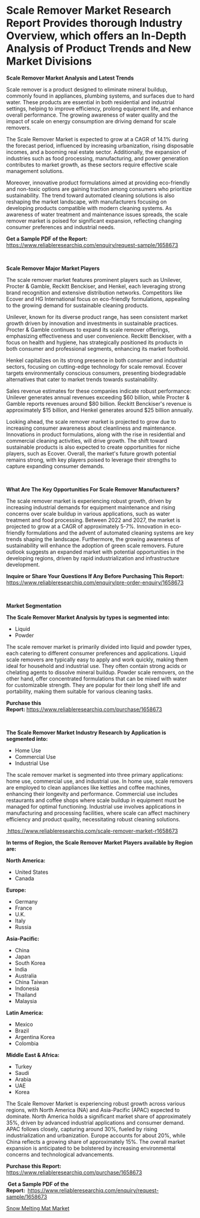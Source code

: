 <p><h1>Scale Remover Market Research Report Provides thorough Industry Overview, which offers an In-Depth Analysis of Product Trends and New Market Divisions</h1></p><p><strong>Scale Remover Market Analysis and Latest Trends</strong></p>
<p><p>Scale remover is a product designed to eliminate mineral buildup, commonly found in appliances, plumbing systems, and surfaces due to hard water. These products are essential in both residential and industrial settings, helping to improve efficiency, prolong equipment life, and enhance overall performance. The growing awareness of water quality and the impact of scale on energy consumption are driving demand for scale removers.</p><p>The Scale Remover Market is expected to grow at a CAGR of 14.1% during the forecast period, influenced by increasing urbanization, rising disposable incomes, and a booming real estate sector. Additionally, the expansion of industries such as food processing, manufacturing, and power generation contributes to market growth, as these sectors require effective scale management solutions. </p><p>Moreover, innovative product formulations aimed at providing eco-friendly and non-toxic options are gaining traction among consumers who prioritize sustainability. The trend toward automated cleaning solutions is also reshaping the market landscape, with manufacturers focusing on developing products compatible with modern cleaning systems. As awareness of water treatment and maintenance issues spreads, the scale remover market is poised for significant expansion, reflecting changing consumer preferences and industrial needs.</p></p>
<p><strong>Get a Sample PDF of the Report:&nbsp;</strong> <a href="https://www.reliableresearchiq.com/enquiry/request-sample/1658673?utm_campaign=104&utm_medium=2&utm_source=Github&utm_content=ia&utm_term=06022025&utm_id=scale-remover">https://www.reliableresearchiq.com/enquiry/request-sample/1658673</a></p>
<p>&nbsp;</p>
<p><strong>Scale Remover Major Market Players</strong></p>
<p><p>The scale remover market features prominent players such as Unilever, Procter & Gamble, Reckitt Benckiser, and Henkel, each leveraging strong brand recognition and extensive distribution networks. Competitors like Ecover and HG International focus on eco-friendly formulations, appealing to the growing demand for sustainable cleaning products.</p><p>Unilever, known for its diverse product range, has seen consistent market growth driven by innovation and investments in sustainable practices. Procter & Gamble continues to expand its scale remover offerings, emphasizing effectiveness and user convenience. Reckitt Benckiser, with a focus on health and hygiene, has strategically positioned its products in both consumer and professional segments, enhancing its market foothold.</p><p>Henkel capitalizes on its strong presence in both consumer and industrial sectors, focusing on cutting-edge technology for scale removal. Ecover targets environmentally conscious consumers, presenting biodegradable alternatives that cater to market trends towards sustainability. </p><p>Sales revenue estimates for these companies indicate robust performance: Unilever generates annual revenues exceeding $60 billion, while Procter & Gamble reports revenues around $80 billion. Reckitt Benckiser's revenue is approximately $15 billion, and Henkel generates around $25 billion annually. </p><p>Looking ahead, the scale remover market is projected to grow due to increasing consumer awareness about cleanliness and maintenance. Innovations in product formulations, along with the rise in residential and commercial cleaning activities, will drive growth. The shift toward sustainable products is also expected to create opportunities for niche players, such as Ecover. Overall, the market's future growth potential remains strong, with key players poised to leverage their strengths to capture expanding consumer demands.</p></p>
<p>&nbsp;</p>
<p><strong>What Are The Key Opportunities For Scale Remover Manufacturers?</strong></p>
<p><p>The scale remover market is experiencing robust growth, driven by increasing industrial demands for equipment maintenance and rising concerns over scale buildup in various applications, such as water treatment and food processing. Between 2022 and 2027, the market is projected to grow at a CAGR of approximately 5-7%. Innovation in eco-friendly formulations and the advent of automated cleaning systems are key trends shaping the landscape. Furthermore, the growing awareness of sustainability will enhance the adoption of green scale removers. Future outlook suggests an expanded market with potential opportunities in the developing regions, driven by rapid industrialization and infrastructure development.</p></p>
<p><strong>Inquire or Share Your Questions If Any Before Purchasing This Report:</strong> <a href="https://www.reliableresearchiq.com/enquiry/pre-order-enquiry/1658673?utm_campaign=104&utm_medium=2&utm_source=Github&utm_content=ia&utm_term=06022025&utm_id=scale-remover">https://www.reliableresearchiq.com/enquiry/pre-order-enquiry/1658673</a></p>
<p>&nbsp;</p>
<p><strong>Market Segmentation</strong></p>
<p><strong>The Scale Remover Market Analysis by types is segmented into:</strong></p>
<p><ul><li>Liquid</li><li>Powder</li></ul></p>
<p><p>The scale remover market is primarily divided into liquid and powder types, each catering to different consumer preferences and applications. Liquid scale removers are typically easy to apply and work quickly, making them ideal for household and industrial use. They often contain strong acids or chelating agents to dissolve mineral buildup. Powder scale removers, on the other hand, offer concentrated formulations that can be mixed with water for customizable strength. They are popular for their long shelf life and portability, making them suitable for various cleaning tasks.</p></p>
<p><strong>Purchase this Report:&nbsp;</strong><a href="https://www.reliableresearchiq.com/purchase/1658673?utm_campaign=104&utm_medium=2&utm_source=Github&utm_content=ia&utm_term=06022025&utm_id=scale-remover">https://www.reliableresearchiq.com/purchase/1658673</a></p>
<p>&nbsp;</p>
<p><strong>The Scale Remover Market Industry Research by Application is segmented into:</strong></p>
<p><ul><li>Home Use</li><li>Commercial Use</li><li>Industrial Use</li></ul></p>
<p><p>The scale remover market is segmented into three primary applications: home use, commercial use, and industrial use. In home use, scale removers are employed to clean appliances like kettles and coffee machines, enhancing their longevity and performance. Commercial use includes restaurants and coffee shops where scale buildup in equipment must be managed for optimal functioning. Industrial use involves applications in manufacturing and processing facilities, where scale can affect machinery efficiency and product quality, necessitating robust cleaning solutions.</p></p>
<p><a href="https://www.reliableresearchiq.com/scale-remover-market-r1658673?utm_campaign=104&utm_medium=2&utm_source=Github&utm_content=ia&utm_term=06022025&utm_id=scale-remover">&nbsp;https://www.reliableresearchiq.com/scale-remover-market-r1658673</a></p>
<p><strong>In terms of Region, the Scale Remover Market Players available by Region are:</strong></p>
<p>
    <p> <strong> North America: </strong>
        <ul>
            <li>United States</li>
            <li>Canada</li>
        </ul>
        </p> 
    <p> <strong> Europe: </strong>
        <ul>
            <li>Germany</li>
            <li>France</li>
            <li>U.K.</li>
            <li>Italy</li>
            <li>Russia</li>
        </ul>
        </p> 
    <p> <strong> Asia-Pacific: </strong>
        <ul>
            <li>China</li>
            <li>Japan</li>
            <li>South Korea</li>
            <li>India</li>
            <li>Australia</li>
            <li>China Taiwan</li>
            <li>Indonesia</li>
            <li>Thailand</li>
            <li>Malaysia</li>
        </ul>
        </p> 
    <p> <strong> Latin America: </strong>
        <ul>
            <li>Mexico</li>
            <li>Brazil</li>
            <li>Argentina Korea</li>
            <li>Colombia</li>
        </ul>
        </p> 
    <p> <strong> Middle East & Africa: </strong>
        <ul>
            <li>Turkey</li>
            <li>Saudi</li>
            <li>Arabia</li>
            <li>UAE</li>
            <li>Korea</li>
        </ul>
    </p>
    </p>
<p><p>The Scale Remover Market is experiencing robust growth across various regions, with North America (NA) and Asia-Pacific (APAC) expected to dominate. North America holds a significant market share of approximately 35%, driven by advanced industrial applications and consumer demand. APAC follows closely, capturing around 30%, fueled by rising industrialization and urbanization. Europe accounts for about 20%, while China reflects a growing share of approximately 15%. The overall market expansion is anticipated to be bolstered by increasing environmental concerns and technological advancements.</p></p>
<p><strong>Purchase this Report: </strong><a href="https://www.reliableresearchiq.com/purchase/1658673?utm_campaign=104&utm_medium=2&utm_source=Github&utm_content=ia&utm_term=06022025&utm_id=scale-remover">https://www.reliableresearchiq.com/purchase/1658673</a></p>
<p>&nbsp;<strong>Get a Sample PDF of the Report:&nbsp;&nbsp;</strong><a href="https://www.reliableresearchiq.com/enquiry/request-sample/1658673?utm_campaign=104&utm_medium=2&utm_source=Github&utm_content=ia&utm_term=06022025&utm_id=scale-remover">https://www.reliableresearchiq.com/enquiry/request-sample/1658673</a></p>
<p><strong></strong></p>
<p><p><a href="https://github.com/iceknahomi/Market-Research-Report-List-1/blob/main/snow-melting-mat-market.md?utm_campaign=104&utm_medium=2&utm_source=Github&utm_content=ia&utm_term=06022025&utm_id=scale-remover">Snow Melting Mat Market</a></p></p>